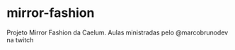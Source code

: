 # mirror-fashion
 Projeto Mirror Fashion da Caelum. Aulas ministradas pelo @marcobrunodev na twitch

